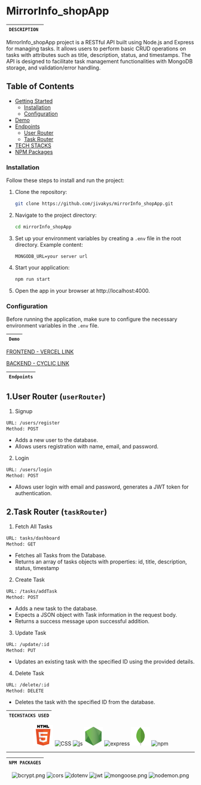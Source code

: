 <h1> MirrorInfo_shopApp </h1>

| `DESCRIPTION ` |
| :------------: |

MirrorInfo_shopApp project is a RESTful API built using Node.js and Express for managing tasks. It allows users to perform basic CRUD operations on tasks with attributes such as title, description, status, and timestamps. The API is designed to facilitate task management functionalities with MongoDB storage, and validation/error handling.

## Table of Contents

-  [Getting Started](#Description)
   -  [Installation](#installation)
   -  [Configuration](#configuration)
-  [Demo](#demo)
-  [Endpoints](#endpoint)
   -  [User Router](#user-router)
   -  [Task Router](#task-router)
-  [TECH STACKS](#teck-stacks)
-  [NPM Packages](#npm-packages)
   


### Installation

Follow these steps to install and run the project:

1. Clone the repository:

   ```bash
   git clone https://github.com/jivakys/mirrorInfo_shopApp.git
   ```

2. Navigate to the project directory:

   ```bash
   cd mirrorInfo_shopApp
   ```

3. Set up your environment variables by creating a `.env` file in the root directory. Example content:

   ```env
   MONGODB_URL=your server url
   ```

4. Start your application:

   ```bash
   npm run start
   ```

5. Open the app in your browser at http://localhost:4000.

### Configuration

Before running the application, make sure to configure the necessary environment variables in the `.env` file.


| `Demo` |
| :----: |

[FRONTEND - VERCEL LINK](https://mirrorinfoshopapp.vercel.app/)

[BACKEND - CYCLIC LINK](https://pleasant-pig-hospital-gown.cyclic.app/)

| `Endpoints` |
| :---------: |

## 1.User Router (`userRouter`)

1. Signup

``` 
URL: /users/register
Method: POST
```
- Adds a new user to the database.
- Allows users registration with name, email, and password.

2. Login

```
URL: /users/login
Method: POST
```
- Allows user login with email and password, generates a JWT token for authentication.

## 2.Task Router (`taskRouter`)

1. Fetch All Tasks

```
URL: tasks/dashboard
Method: GET
```
- Fetches all Tasks from the Database.
- Returns an array of tasks objects with properties: id, title, description, status, timestamp

2.  Create Task

```
URL: /tasks/addTask
Method: POST
```
- Adds a new task to the database.
- Expects a JSON object with Task information in the request body.
- Returns a success message upon successful addition.

3.  Update Task

```
URL: /update/:id
Method: PUT
```
- Updates an existing task with the specified ID using the provided details.

4. Delete Task

```
URL: /delete/:id
Method: DELETE
```
- Deletes the task with the specified ID from the database.

| `TECHSTACKS USED` |
| :---------------: |

<p align = "center">
<img src="https://github.com/PrinceCorwin/Useful-tech-icons/blob/main/images/HTML.png" alt="html" width="55" height="55"/>
<img src="https://user-images.githubusercontent.com/25181517/183898674-75a4a1b1-f960-4ea9-abcb-637170a00a75.png" alt="CSS" width="50" height="55"/>
<img src="https://user-images.githubusercontent.com/25181517/117447155-6a868a00-af3d-11eb-9cfe-245df15c9f3f.png" alt="js" width="50" height="50"/>
<img src="https://raw.githubusercontent.com/PrinceCorwin/Useful-tech-icons/main/images/nodejs.png" alt="nodejs" width="50" height="50"/>
<img src="https://res.cloudinary.com/kc-cloud/images/f_auto,q_auto/v1651772163/expressjslogo/expressjslogo.webp?_i=AA" alt="express" width="50" height="50"/>
<img src="https://raw.githubusercontent.com/PrinceCorwin/Useful-tech-icons/main/images/mongodb-leaf.png" alt="mongo" width="50" height="50"/> 
<img src="https://user-images.githubusercontent.com/25181517/121401671-49102800-c959-11eb-9f6f-74d49a5e1774.png" alt="npm" width="50" height="50"/>
</p>
<hr>

| `NPM PACKAGES` |
| :------------: |

<p align = "center">
<img src="https://repository-images.githubusercontent.com/139898859/9617c480-81c2-11ea-94fc-322231ead1f0" alt="bcrypt.png" width="70" height="50"/>
<img src="https://github.com/faraz412/cozy-passenger-4798/blob/main/Frontend/Files/cors.png?raw=true" alt="cors" width="70" height="50"/>
<img src="https://github.com/faraz412/cozy-passenger-4798/blob/main/Frontend/Files/download.png?raw=true" alt="dotenv" width="60" height="50"/>
<img src="https://github.com/faraz412/cozy-passenger-4798/blob/main/Frontend/Files/JWT.png?raw=true" alt="jwt" width="70" height="50"/>
<img src="https://4008838.fs1.hubspotusercontent-na1.net/hubfs/4008838/mogoose-logo.png" alt="mongoose.png" width="70" height="70"/>     
<img src="https://user-images.githubusercontent.com/13700/35731649-652807e8-080e-11e8-88fd-1b2f6d553b2d.png" alt="nodemon.png" width="50" height="50"/>
</p>


